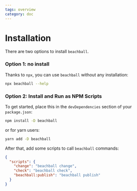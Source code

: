 ```yaml
---
tags: overview
category: doc
---
```


# Installation

There are two options to install `beachball`.

### Option 1: no install

Thanks to `npx`, you can use `beachball` without any installation:

```bash
npx beachball --help
```

### Option 2: Install and Run as NPM Scripts

To get started, place this in the `devDependencies` section of your `package.json`:

```bash
npm install -D beachball
```

or for yarn users:

```bash
yarn add -D beachball
```

After that, add some scripts to call `beachball` commands:

```json
{
  "scripts": {
    "change": "beachball change",
    "check": "beachball check",
    "beachball:publish": "beachball publish"
  }
}
```
